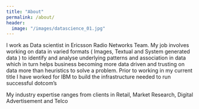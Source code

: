 ```yaml
---
title: "About"
permalink: /about/
header:
  image: "/images/datascience_01.jpg"
---
```


I work as Data scientist in Ericsson Radio Networks Team.  My job involves working on data in varied formats ( Images, Textual and System generated data ) to identify and analyse underlying patterns and association in data which in turn helps  business  becoming more data driven and trusting on data more than heuristics to solve a problem. Prior to working in my current title I have worked for IBM to build the infrastructure needed to run successful dotcom’s 

My industry expertise ranges from clients in  Retail, Market Research, Digital Advertisement and Telco 
